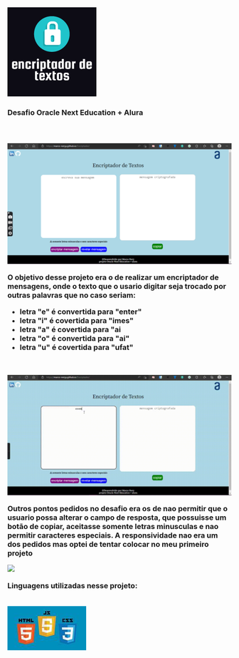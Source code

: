 
<img src="/readme-imagens/logo-cripto.png">
 <h3>Desafio Oracle Next Education + Alura<h3><br>

 <img src="/readme-imagens/cripto-desktop.png"><br>
 
<p> O objetivo desse projeto era o de realizar um encriptador
de mensagens, onde o texto que o usario digitar seja trocado por outras palavras que no caso seriam:<p>
<ul>
<li> letra "e" é convertida para "enter"</li>
<li> letra "i" é covertida para "imes"</li>
<li>letra "a" é covertida para "ai</li>
<li> letra "o" é convertida para "ai"</li>
<li>letra "u" é covertida para "ufat"</li>
</ul><br>

  <img src="/readme-imagens/cripto-vid.gif"><br>
 
<p>Outros pontos pedidos no desafio era os de nao permitir que o usuario possa alterar o campo de resposta, que possuisse um botão de copiar, aceitasse somente letras minusculas e nao permitir caracteres especiais. A responsividade nao era um dos pedidos mas optei de tentar colocar no meu primeiro projeto</p>
 
  <img src="/readme-imagens/video.gif">
 
 <p>Linguagens utilizadas nesse projeto:</p><br>
 
  <img src="/readme-imagens/linguagens.jpg">

